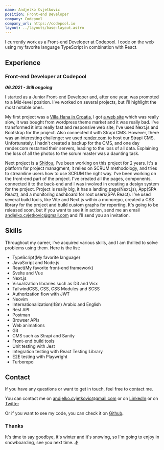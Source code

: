 ```yaml
---
name: Andjelko Cvjetkovic
position: Front-end Developer
company: Codepool
company_url: https://codepool.io
layout: ../layouts/base-layout.astro
---
```


I currently work as a Front-end Developer at Codepool. 
I code on the web using my favorite language TypeScript in combination with React.



## Experience

### Front-end Developer at Codepool

***06.2021 - Still ongoing*** 

I started as a Junior Front-end Developer and, after one year, was promoted to a Mid-level position.
I've worked on several projects, but I'll highlight the most notable ones.


My first project was a [Villa Hana in Croatia](https://villahana-croatia.com/), I got [a web site](https://villa-hana.vercel.app/) which was really slow, it was bought from wordpress theme market and it was really bad.
I've transformed it into really fast and responsive web site, I've used Next.js and Bootstrap for the project.
Also connected it with Strapi CMS. 
However, there was an interesting challenge: we used [render.com](https://render.com/) to host our Strapi CMS. Unfortunately, I hadn't created a backup for the CMS, and one day render.com restarted their servers, leading to the loss of all data. Explaining the loss of all the photos to the scrum master was a daunting task.


Next project is a [Shidou](https://app.shidou.io), I've been working on this project for 2 years.
It's a platform for project managment, it relies on SCRUM methodology, and tries to streamline users how to use SCRUM the right way.
I've been working on the front-end part of the project. I've created all the pages, components, connected it to the back-end and I was involved in creating a design system for the project.
Project is really big, it has a landing page(Next.js), App(SPA React), and a monitoring dashboard for root users(SPA React). 
I've used several build tools, like Vite and Next.js within a monorepo, created a CSS library for the project and build custom graphs for reporting.
It's going to be released soon, but if you want to see it in action, send me an email [andjelko.cvjetkovic@gmail.com](mailto:andjelko.cvjetkovic@gmail.com) and I'll send you an invitation.





## Skills

Throughout my career, I've acquired various skills, and I am thrilled to solve problems using them.
Here is the list:

 - TypeScript(My favorite language)
 - JavaScript and Node.js
 - React(My favorite front-end framework)
 - Svelte and Vue
 - Next.js
 - Visualization libraries such as D3 and Visx
 - TailwindCSS, CSS, CSS Modules and SCSS
 - Authorization flow with JWT
 - Neovim
 - Internationalization(i18n) Arabic and English
 - Rest API
 - Postman
 - Browser APIs
 - Web animations
 - Git
 - CMS such as Strapi and Sanity
 - Front-end build tools
 - Unit testing with Jest
 - Integration testing with React Testing Library
 - E2E testing with Playwright
 - Turborepo



## Contact

If you have any questions or want to get in touch, feel free to contact me.

You can contact me on [andjelko.cvjetkovic@gmail.com](mailto:andjelko.cvjetkovic@gmail.com)
or on [LinkedIn](https://www.linkedin.com/in/andelkocvjekovic/)
or on [Twitter](https://twitter.com/andjelko_dev)

Or if you want to see my code, you can check it on [Github](https://github.com/andelkocvjetkovic).


### Thanks

It's time to say goodbye, it's winter and it's snowing, so I'm going to enjoy in snowboarding, see you next time. 🏂
